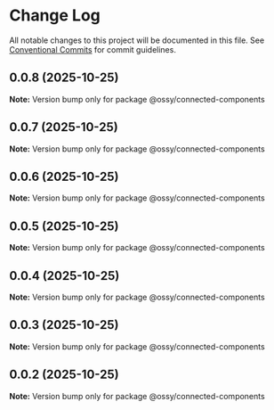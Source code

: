 # Change Log

All notable changes to this project will be documented in this file.
See [Conventional Commits](https://conventionalcommits.org) for commit guidelines.

## 0.0.8 (2025-10-25)

**Note:** Version bump only for package @ossy/connected-components





## 0.0.7 (2025-10-25)

**Note:** Version bump only for package @ossy/connected-components





## 0.0.6 (2025-10-25)

**Note:** Version bump only for package @ossy/connected-components





## 0.0.5 (2025-10-25)

**Note:** Version bump only for package @ossy/connected-components





## 0.0.4 (2025-10-25)

**Note:** Version bump only for package @ossy/connected-components





## 0.0.3 (2025-10-25)

**Note:** Version bump only for package @ossy/connected-components





## 0.0.2 (2025-10-25)

**Note:** Version bump only for package @ossy/connected-components
